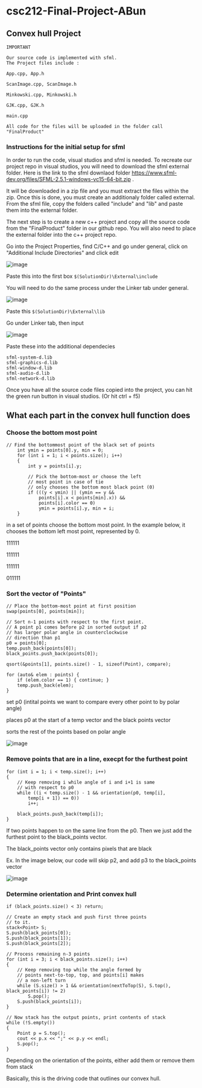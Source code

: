 # csc212-Final-Project-ABun
## Convex hull Project
```
IMPORTANT 

Our source code is implemented with sfml. 
The Project files include :

App.cpp, App.h 

ScanImage.cpp, ScanImage.h

Minkowski.cpp, Minkowski.h 

GJK.cpp, GJK.h

main.cpp

All code for the files will be uploaded in the folder call "FinalProduct"
```
### Instructions for the initial setup for sfml

In order to run the code, visual studios and sfml is needed. To recreate our project repo in visual studios, you will need to download the sfml external folder. Here is the link to the sfml downlaod folder https://www.sfml-dev.org/files/SFML-2.5.1-windows-vc15-64-bit.zip . 

It will be downloaded in a zip file and you must extract the files within the zip. Once this is done, you must create an additionaly folder called external. From the sfml file, copy the folders called "include" and "lib" and paste them into the external folder. 

The next step is to create a new c++ project and copy all the source code from the "FinalProduct" folder in our github repo. You will also need to place the external folder into the c++ project repo. 

Go into the Project Properties, find C/C++ and go under general, click on "Additional Include Directories" and click edit

![image](https://user-images.githubusercontent.com/114605559/205793804-b826c28e-b5fa-4ab3-99e9-f8803e560989.png)

Paste this into the first box `$(SolutionDir)\External\include`

You will need to do the same process under the Linker tab under general. 

![image](https://user-images.githubusercontent.com/114605559/205794184-7b39872e-7bfe-4614-bacf-4d411caa823d.png)

Paste this `$(SolutionDir)\External\lib`

Go under Linker tab, then input

![image](https://user-images.githubusercontent.com/114605559/205794433-a8f55c60-f7ca-4bb6-bd6c-f6d621704f6a.png)

Paste these into the additional dependecies 
```
sfml-system-d.lib
sfml-graphics-d.lib
sfml-window-d.lib
sfml-audio-d.lib
sfml-network-d.lib
```

Once you have all the source code files copied into the project, you can hit the green run button in visual studios. (Or hit ctrl + f5)

## What each part in the convex hull function does

### Choose the bottom most point

```
// Find the bottommost point of the black set of points
	int ymin = points[0].y, min = 0;
	for (int i = 1; i < points.size(); i++)
	{
		int y = points[i].y;

		// Pick the bottom-most or choose the left
		// most point in case of tie
		// only chooses the bottom most black point (0)
		if (((y < ymin) || (ymin == y &&
			points[i].x < points[min].x)) &&
			points[i].color == 0)
			ymin = points[i].y, min = i;
	}
```
in a set of points choose the bottom most point. In the example below, it chooses the bottom left most point, represented by 0.

111111

111111

111111

011111

### Sort the vector of "Points"

```
// Place the bottom-most point at first position
swap(points[0], points[min]);

// Sort n-1 points with respect to the first point.
// A point p1 comes before p2 in sorted output if p2
// has larger polar angle in counterclockwise
// direction than p1
p0 = points[0];
temp.push_back(points[0]);
black_points.push_back(points[0]);

qsort(&points[1], points.size() - 1, sizeof(Point), compare);

for (auto& elem : points) {
	if (elem.color == 1) { continue; }
	temp.push_back(elem);
}
```

set p0 (intital points we want to compare every other point to by polar angle)

places p0 at the start of a temp vector and the black points vector

sorts the rest of the points based on polar angle

![image](https://user-images.githubusercontent.com/114605559/203659957-bcc8b650-3b90-41f7-afe0-478c7fff6eb3.png)

### Remove points that are in a line, execpt for the furthest point

```
for (int i = 1; i < temp.size(); i++)
{
	// Keep removing i while angle of i and i+1 is same
	// with respect to p0
	while ((i < temp.size() - 1 && orientation(p0, temp[i],
		temp[i + 1]) == 0))
		i++;

	black_points.push_back(temp[i]);
}
```

If two points happen to on the same line from the p0. Then we just add the furthest point to the black_points vector.

The black_points vector only contains pixels that are black 

Ex. In the image below, our code will skip p2, and add p3 to the black_points vector

![image](https://user-images.githubusercontent.com/114605559/203660490-73927f36-ab4c-4d72-8d5e-b41eb0d431fe.png)


### Determine orientation and Print convex hull

```
if (black_points.size() < 3) return;

// Create an empty stack and push first three points
// to it.
stack<Point> S;
S.push(black_points[0]);
S.push(black_points[1]);
S.push(black_points[2]);

// Process remaining n-3 points
for (int i = 3; i < black_points.size(); i++)
{
	// Keep removing top while the angle formed by
	// points next-to-top, top, and points[i] makes
	// a non-left turn
	while (S.size() > 1 && orientation(nextToTop(S), S.top(), black_points[i]) != 2)
		S.pop();
	S.push(black_points[i]);
}

// Now stack has the output points, print contents of stack
while (!S.empty())
{
	Point p = S.top();
	cout << p.x << ";" << p.y << endl;
	S.pop();
}
```

Depending on the orientation of the points, either add them or remove them from stack

Basically, this is the driving code that outlines our convex hull.
